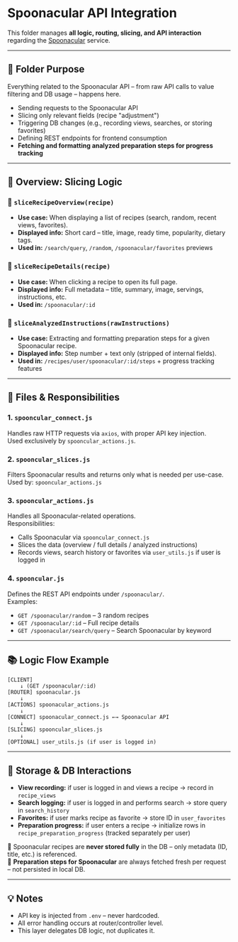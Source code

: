 # Spoonacular API Integration

This folder manages **all logic, routing, slicing, and API interaction** regarding the [Spoonacular](https://spoonacular.com/food-api) service.

---

## 📁 Folder Purpose
Everything related to the Spoonacular API – from raw API calls to value filtering and DB usage – happens here.

- Sending requests to the Spoonacular API
- Slicing only relevant fields (recipe "adjustment")
- Triggering DB changes (e.g., recording views, searches, or storing favorites)
- Defining REST endpoints for frontend consumption
- **Fetching and formatting analyzed preparation steps for progress tracking**

---

## 🔄 Overview: Slicing Logic

### 🔹 `sliceRecipeOverview(recipe)`
- **Use case:** When displaying a list of recipes (search, random, recent views, favorites).
- **Displayed info:** Short card – title, image, ready time, popularity, dietary tags.
- **Used in:** `/search/query`, `/random`, `/spoonacular/favorites` previews

### 🔹 `sliceRecipeDetails(recipe)`
- **Use case:** When clicking a recipe to open its full page.
- **Displayed info:** Full metadata – title, summary, image, servings, instructions, etc.
- **Used in:** `/spoonacular/:id`

### 🔹 `sliceAnalyzedInstructions(rawInstructions)`
- **Use case:** Extracting and formatting preparation steps for a given Spoonacular recipe.
- **Displayed info:** Step number + text only (stripped of internal fields).
- **Used in:** `/recipes/user/spoonacular/:id/steps` + progress tracking features

---

## 📄 Files & Responsibilities

### 1. `spooncular_connect.js`
Handles raw HTTP requests via `axios`, with proper API key injection.  
Used exclusively by `spooncular_actions.js`.

### 2. `spooncular_slices.js`
Filters Spoonacular results and returns only what is needed per use-case.  
Used by: `spooncular_actions.js`

### 3. `spooncular_actions.js`
Handles all Spoonacular-related operations.  
Responsibilities:
- Calls Spoonacular via `spooncular_connect.js`
- Slices the data (overview / full details / analyzed instructions)
- Records views, search history or favorites via `user_utils.js` if user is logged in

### 4. `spooncular.js`
Defines the REST API endpoints under `/spoonacular/`.  
Examples:
- `GET /spoonacular/random` – 3 random recipes
- `GET /spoonacular/:id` – Full recipe details
- `GET /spoonacular/search/query` – Search Spoonacular by keyword

---

## 📚 Logic Flow Example

```plaintext
[CLIENT]
    ↓ (GET /spoonacular/:id)
[ROUTER] spoonacular.js
    ↓
[ACTIONS] spoonacular_actions.js
    ↓
[CONNECT] spoonacular_connect.js ←→ Spoonacular API
    ↓
[SLICING] spooncular_slices.js
    ↓
[OPTIONAL] user_utils.js (if user is logged in)
```

---

## 🧠 Storage & DB Interactions

- **View recording:** if user is logged in and views a recipe → record in `recipe_views`
- **Search logging:** if user is logged in and performs search → store query in `search_history`
- **Favorites:** if user marks recipe as favorite → store ID in `user_favorites`
- **Preparation progress:** if user enters a recipe → initialize rows in `recipe_preparation_progress` (tracked separately per user)

📌 Spoonacular recipes are **never stored fully** in the DB – only metadata (ID, title, etc.) is referenced.  
📌 **Preparation steps for Spoonacular** are always fetched fresh per request – not persisted in local DB.

---

## 💡 Notes
- API key is injected from `.env` – never hardcoded.
- All error handling occurs at router/controller level.
- This layer delegates DB logic, not duplicates it.
